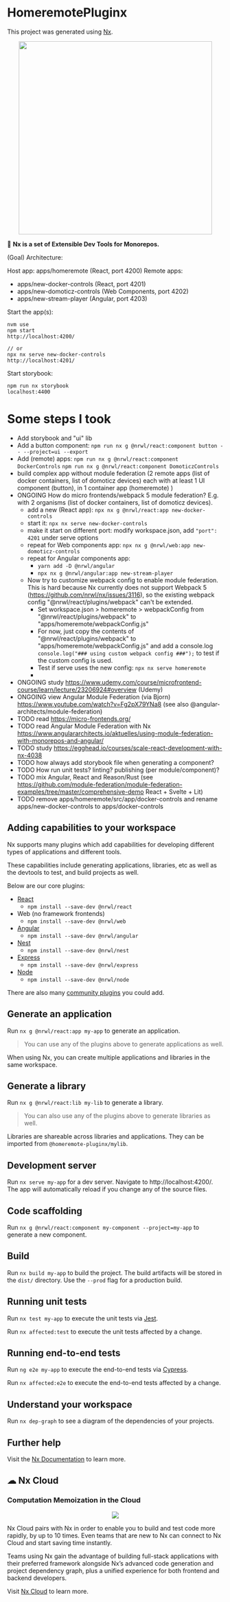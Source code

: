 

# HomeremotePluginx

This project was generated using [Nx](https://nx.dev).

<p align="center"><img src="https://raw.githubusercontent.com/nrwl/nx/master/images/nx-logo.png" width="450"></p>

🔎 **Nx is a set of Extensible Dev Tools for Monorepos.**

(Goal) Architecture:

Host app: apps/homeremote (React, port 4200)
Remote apps: 
 - apps/new-docker-controls (React, port 4201)
 - apps/new-domoticz-controls (Web Components, port 4202)
 - apps/new-stream-player (Angular, port 4203)

Start the app(s):

```
nvm use
npm start
http://localhost:4200/

// or 
npx nx serve new-docker-controls
http://localhost:4201/
```

Start storybook:

```
npm run nx storybook
localhost:4400
```

# Some steps I took

- Add storybook and "ui" lib
- Add a button component: `npm run nx g @nrwl/react:component button -- --project=ui --export`
- Add (remote) apps: `npm run nx g @nrwl/react:component DockerControls` `npm run nx g @nrwl/react:component DomoticzControls`
- build complex app without module federation (2 remote apps (list of docker containers, list of domoticz devices) each with at least 1 UI component (button), in 1 container app (homeremote) )
- ONGOING How do micro frontends/webpack 5 module federation? E.g. with 2 organisms (list of docker containers, list of domoticz devices). 
  - add a new (React app): `npx nx g @nrwl/react:app new-docker-controls`
  - start it: `npx nx serve new-docker-controls`
  - make it start on different port: modify workspace.json, add `"port": 4201` under serve options
  - repeat for Web components app: `npx nx g @nrwl/web:app new-domoticz-controls`
  - repeat for Angular components app: 
    - `yarn add -D @nrwl/angular`
    - `npx nx g @nrwl/angular:app new-stream-player`
  - Now try to customize webpack config to enable module federation. This is hard because Nx currently does not support Webpack 5 (https://github.com/nrwl/nx/issues/3116), so the existing webpack config "@nrwl/react/plugins/webpack" can't be extended.
    - Set workspace.json > homeremote > webpackConfig from "@nrwl/react/plugins/webpack" to "apps/homeremote/webpackConfig.js"
    - For now, just copy the contents of "@nrwl/react/plugins/webpack" to "apps/homeremote/webpackConfig.js" and add a console.log `console.log("### using custom webpack config ###");` to test if the custom config is used.
    - Test if serve uses the new config: `npx nx serve homeremote`
    - 
- ONGOING study https://www.udemy.com/course/microfrontend-course/learn/lecture/23206924#overview (Udemy)
- ONGOING view Angular Module Federation (via Bjorn) https://www.youtube.com/watch?v=Fg2pX79YNa8 (see also @angular-architects/module-federation)
- TODO read https://micro-frontends.org/
- TODO read Angular Module Federation with Nx https://www.angulararchitects.io/aktuelles/using-module-federation-with-monorepos-and-angular/ 
- TODO study https://egghead.io/courses/scale-react-development-with-nx-4038
- TODO how always add storybook file when generating a component?
- TODO How run unit tests? linting? publishing (per module/component)?
- TODO mix Angular, React and Reason/Rust (see https://github.com/module-federation/module-federation-examples/tree/master/comprehensive-demo React + Svelte + Lit)
- TODO remove apps/homeremote/src/app/docker-controls and rename apps/new-docker-controls to apps/docker-controls

## Adding capabilities to your workspace

Nx supports many plugins which add capabilities for developing different types of applications and different tools.

These capabilities include generating applications, libraries, etc as well as the devtools to test, and build projects as well.

Below are our core plugins:

- [React](https://reactjs.org)
  - `npm install --save-dev @nrwl/react`
- Web (no framework frontends)
  - `npm install --save-dev @nrwl/web`
- [Angular](https://angular.io)
  - `npm install --save-dev @nrwl/angular`
- [Nest](https://nestjs.com)
  - `npm install --save-dev @nrwl/nest`
- [Express](https://expressjs.com)
  - `npm install --save-dev @nrwl/express`
- [Node](https://nodejs.org)
  - `npm install --save-dev @nrwl/node`

There are also many [community plugins](https://nx.dev/nx-community) you could add.

## Generate an application

Run `nx g @nrwl/react:app my-app` to generate an application.

> You can use any of the plugins above to generate applications as well.

When using Nx, you can create multiple applications and libraries in the same workspace.

## Generate a library

Run `nx g @nrwl/react:lib my-lib` to generate a library.

> You can also use any of the plugins above to generate libraries as well.

Libraries are shareable across libraries and applications. They can be imported from `@homeremote-pluginx/mylib`.

## Development server

Run `nx serve my-app` for a dev server. Navigate to http://localhost:4200/. The app will automatically reload if you change any of the source files.

## Code scaffolding

Run `nx g @nrwl/react:component my-component --project=my-app` to generate a new component.

## Build

Run `nx build my-app` to build the project. The build artifacts will be stored in the `dist/` directory. Use the `--prod` flag for a production build.

## Running unit tests

Run `nx test my-app` to execute the unit tests via [Jest](https://jestjs.io).

Run `nx affected:test` to execute the unit tests affected by a change.

## Running end-to-end tests

Run `ng e2e my-app` to execute the end-to-end tests via [Cypress](https://www.cypress.io).

Run `nx affected:e2e` to execute the end-to-end tests affected by a change.

## Understand your workspace

Run `nx dep-graph` to see a diagram of the dependencies of your projects.

## Further help

Visit the [Nx Documentation](https://nx.dev) to learn more.



## ☁ Nx Cloud

### Computation Memoization in the Cloud

<p align="center"><img src="https://raw.githubusercontent.com/nrwl/nx/master/images/nx-cloud-card.png"></p>

Nx Cloud pairs with Nx in order to enable you to build and test code more rapidly, by up to 10 times. Even teams that are new to Nx can connect to Nx Cloud and start saving time instantly.

Teams using Nx gain the advantage of building full-stack applications with their preferred framework alongside Nx’s advanced code generation and project dependency graph, plus a unified experience for both frontend and backend developers.

Visit [Nx Cloud](https://nx.app/) to learn more.
